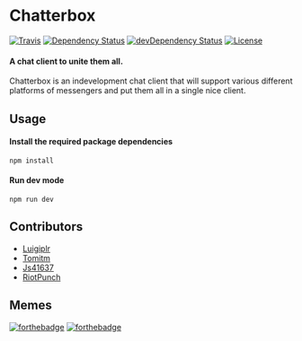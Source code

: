 # Chatterbox
[![Travis](https://travis-ci.org/luigiplr/chatterbox.svg)](https://travis-ci.org/luigiplr/chatterbox)
[![Dependency Status](https://david-dm.org/luigiplr/chatterbox.svg)](https://david-dm.org/luigiplr/chatterbox)
[![devDependency Status](https://david-dm.org/luigiplr/chatterbox/dev-status.svg)](https://david-dm.org/luigiplr/chatterbox#info=devDependencies)
[![License](https://img.shields.io/badge/license-MPL2.0-brightgreen.svg)](https://www.mozilla.org/en-US/MPL/2.0/)
#### A chat client to unite them all.

Chatterbox is an indevelopment chat client that will support various different platforms of messengers and put them all in a single nice client.

## Usage
#### Install the required package dependencies
```npm install```

#### Run dev mode
```npm run dev```

## Contributors
 * [Luigiplr](https://github.com/luigiplr)
 * [Tomitm](https://github.com/tomitm)
 * [Js41637](https://github.com/js41637)
 * [RiotPunch](https://github.com/riotpunch)

## Memes
[![forthebadge](http://forthebadge.com/images/badges/fuck-it-ship-it.svg)](http://forthebadge.com)
[![forthebadge](http://forthebadge.com/images/badges/built-with-love.svg)](http://forthebadge.com)
 
